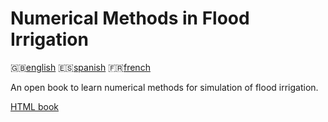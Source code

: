 Numerical Methods in Flood Irrigation
=====================================

:gb:[english](README.md) :es:[spanish](README.es.md)
:fr:[french](README.fr.md)

An open book to learn numerical methods for simulation of flood irrigation.

[HTML book](https://jburguete.github.io/NumericalMehtodsInFloodIrrigation/src/main.html)
